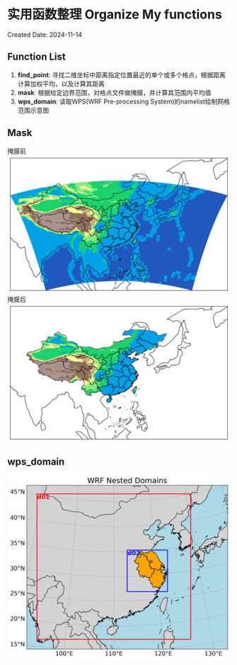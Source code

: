 # 实用函数整理 Organize My functions

Created Date: 2024-11-14

## Function List

1. **find_point**: 寻找二维坐标中距离指定位置最近的单个或多个格点，根据距离计算加权平均，以及计算其距离
2. **mask**: 根据给定边界范围，对格点文件做掩膜，并计算其范围内平均值
3. **wps_domain**: 读取WPS(WRF Pre-processing System)的namelist绘制网格范围示意图

## Mask

掩膜前
![before](https://github.com/xuyf-web/MyFunctions/blob/main/figures/mask_before.png)
掩膜后
![after](https://github.com/xuyf-web/MyFunctions/blob/main/figures/mask_after.png)

## wps_domain

![wps_domain](https://github.com/xuyf-web/MyFunctions/blob/main/figures/wps_domain.png)
